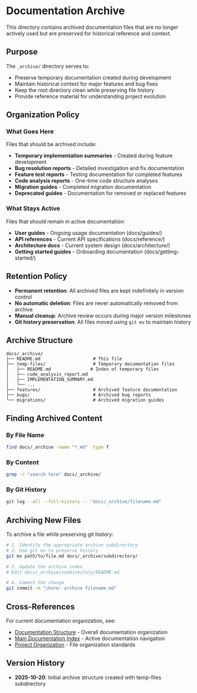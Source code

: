 # Documentation Archive

This directory contains archived documentation files that are no longer actively used but are preserved for historical reference and context.

## Purpose

The `_archive/` directory serves to:
- Preserve temporary documentation created during development
- Maintain historical context for major features and bug fixes
- Keep the root directory clean while preserving file history
- Provide reference material for understanding project evolution

## Organization Policy

### What Goes Here

Files that should be archived include:
- **Temporary implementation summaries** - Created during feature development
- **Bug resolution reports** - Detailed investigation and fix documentation
- **Feature test reports** - Testing documentation for completed features
- **Code analysis reports** - One-time code structure analyses
- **Migration guides** - Completed migration documentation
- **Deprecated guides** - Documentation for removed or replaced features

### What Stays Active

Files that should remain in active documentation:
- **User guides** - Ongoing usage documentation (docs/guides/)
- **API references** - Current API specifications (docs/reference/)
- **Architecture docs** - Current system design (docs/architecture/)
- **Getting started guides** - Onboarding documentation (docs/getting-started/)

## Retention Policy

- **Permanent retention**: All archived files are kept indefinitely in version control
- **No automatic deletion**: Files are never automatically removed from archive
- **Manual cleanup**: Archive review occurs during major version milestones
- **Git history preservation**: All files moved using `git mv` to maintain history

## Archive Structure

```
docs/_archive/
├── README.md                    # This file
├── temp-files/                  # Temporary documentation files
│   ├── README.md               # Index of temporary files
│   ├── code_analysis_report.md
│   ├── IMPLEMENTATION_SUMMARY.md
│   └── ...
├── features/                    # Archived feature documentation
├── bugs/                        # Archived bug reports
└── migrations/                  # Archived migration guides
```

## Finding Archived Content

### By File Name
```bash
find docs/_archive -name "*.md" -type f
```

### By Content
```bash
grep -r "search term" docs/_archive/
```

### By Git History
```bash
git log --all --full-history -- "docs/_archive/filename.md"
```

## Archiving New Files

To archive a file while preserving git history:

```bash
# 1. Identify the appropriate archive subdirectory
# 2. Use git mv to preserve history
git mv path/to/file.md docs/_archive/subdirectory/

# 3. Update the archive index
# Edit docs/_archive/subdirectory/README.md

# 4. Commit the change
git commit -m "chore: archive filename.md"
```

## Cross-References

For current documentation organization, see:
- [Documentation Structure](../STRUCTURE.md) - Overall documentation organization
- [Main Documentation Index](../README.md) - Active documentation navigation
- [Project Organization](../reference/PROJECT_ORGANIZATION.md) - File organization standards

## Version History

- **2025-10-20**: Initial archive structure created with temp-files subdirectory
